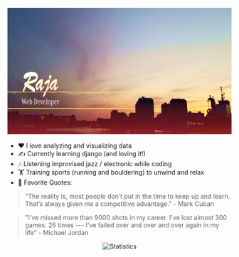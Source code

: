 <a href="https://github.com/leduble" title="Github about page"><img src="https://github.com/LeDuble/LeDuble/blob/main/github_bg_info2.png" title="Raja Web Developer" width="854" height="284.667"></a>


- ❤️ I love analyzing and visualizing data
- ✍️ Currently learning django (and loving it!)
- 🎶 Listening improvised jazz / electronic while coding
- 🏋️ Training sports (running and bouldering) to unwind and relax
- 💬 Favorite Quotes:
> "The reality is, most people don’t put in the time to keep up and learn. That’s always given me a competitive advantage." - Mark Cuban

> "I've missed more than 9000 shots in my career. I've lost almost 300 games. 26 times --- I've failed over and over and over again in my life" - Michael Jordan
<div align="center">
<img src="https://github-readme-stats.vercel.app/api?username=LeDuble&count_private=true&show_icons=true&theme=maroongold" title="Statistics">
</div>
